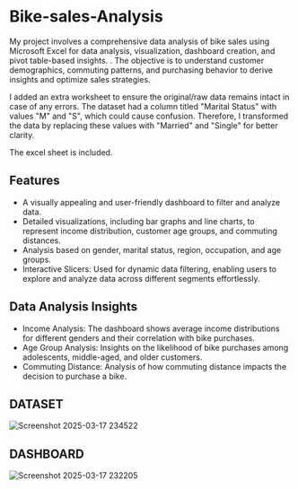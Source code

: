 # Bike-sales-Analysis

My project involves a comprehensive data analysis of bike sales using Microsoft Excel for data analysis, visualization, dashboard creation, and pivot table-based insights.
. The objective is to understand customer demographics, commuting patterns, and purchasing behavior to derive insights and optimize sales strategies.


I added an extra worksheet to ensure the original/raw data remains intact in case of any errors. The dataset had a column titled "Marital Status" with values "M" and "S", which could cause confusion. Therefore, I transformed the data by replacing these values with "Married" and "Single" for better clarity.

The excel sheet is included.


## Features
- A visually appealing and user-friendly dashboard to filter and analyze data.
- Detailed visualizations, including bar graphs and line charts, to represent income distribution, customer age groups, and commuting distances.
- Analysis based on gender, marital status, region, occupation, and age groups.
- Interactive Slicers: Used for dynamic data filtering, enabling users to explore and analyze data across different segments effortlessly.



## Data Analysis Insights
- Income Analysis: The dashboard shows average income distributions for different genders and their correlation with bike purchases.
- Age Group Analysis: Insights on the likelihood of bike purchases among adolescents, middle-aged, and older customers.
- Commuting Distance: Analysis of how commuting distance impacts the decision to purchase a bike.

DATASET
-
![Screenshot 2025-03-17 234522](https://github.com/user-attachments/assets/8ef79476-680f-4751-86de-d9f91bf15734)

DASHBOARD
-
![Screenshot 2025-03-17 232205](https://github.com/user-attachments/assets/20dd2e43-262c-42fd-b410-d8f7297b73f8)

